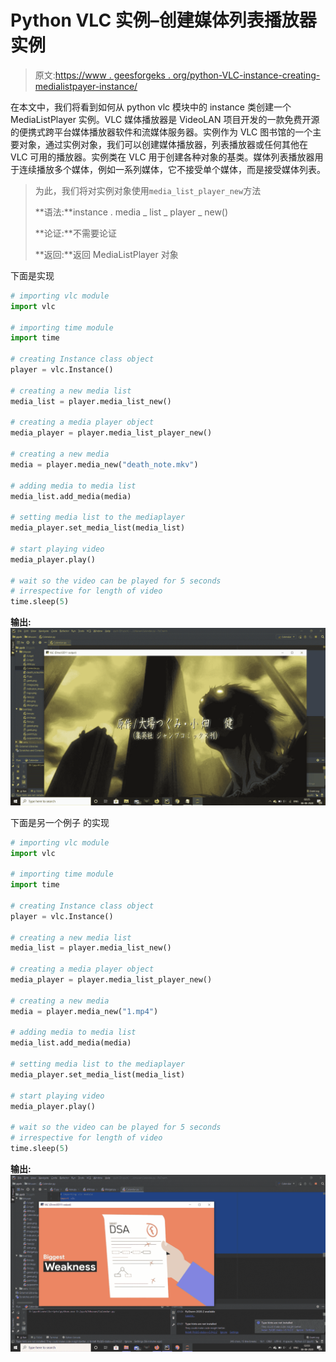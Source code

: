# Python VLC 实例–创建媒体列表播放器实例

> 原文:[https://www . geesforgeks . org/python-VLC-instance-creating-medialistpayer-instance/](https://www.geeksforgeeks.org/python-vlc-instance-creating-medialistplayer-instance/)

在本文中，我们将看到如何从 python vlc 模块中的 instance 类创建一个 MediaListPlayer 实例。VLC 媒体播放器是 VideoLAN 项目开发的一款免费开源的便携式跨平台媒体播放器软件和流媒体服务器。实例作为 VLC 图书馆的一个主要对象，通过实例对象，我们可以创建媒体播放器，列表播放器或任何其他在 VLC 可用的播放器。实例类在 VLC 用于创建各种对象的基类。媒体列表播放器用于连续播放多个媒体，例如一系列媒体，它不接受单个媒体，而是接受媒体列表。

> 为此，我们将对实例对象使用`media_list_player_new`方法
> 
> **语法:**instance . media _ list _ player _ new()
> 
> **论证:**不需要论证
> 
> **返回:**返回 MediaListPlayer 对象

下面是实现

```py
# importing vlc module
import vlc

# importing time module
import time

# creating Instance class object
player = vlc.Instance()

# creating a new media list
media_list = player.media_list_new()

# creating a media player object
media_player = player.media_list_player_new()

# creating a new media
media = player.media_new("death_note.mkv")

# adding media to media list
media_list.add_media(media)

# setting media list to the mediaplayer
media_player.set_media_list(media_list)

# start playing video
media_player.play()

# wait so the video can be played for 5 seconds
# irrespective for length of video
time.sleep(5)
```

**输出:**
![](img/57ccffa8c486070958f67ed1dd7ef62e.png)

下面是另一个例子
的实现

```py
# importing vlc module
import vlc

# importing time module
import time

# creating Instance class object
player = vlc.Instance()

# creating a new media list
media_list = player.media_list_new()

# creating a media player object
media_player = player.media_list_player_new()

# creating a new media
media = player.media_new("1.mp4")

# adding media to media list
media_list.add_media(media)

# setting media list to the mediaplayer
media_player.set_media_list(media_list)

# start playing video
media_player.play()

# wait so the video can be played for 5 seconds
# irrespective for length of video
time.sleep(5)
```

**输出:**
![](img/1182bf29ec1fe0d0a2c3ce2234f329d4.png)